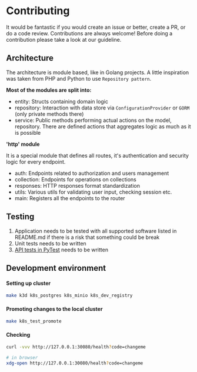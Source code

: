 Contributing
============

It would be fantastic if you would create an issue or better, create a PR, or do a code review. Contributions are always welcome!
Before doing a contribution please take a look at our guideline.

Architecture
------------

The architecture is module based, like in Golang projects. A little inspiration was taken from PHP and Python to use `Repository pattern`.

**Most of the modules are split into:**
- entity: Structs containing domain logic
- repository: Interaction with data store via `ConfigurationProvider` or `GORM` (only private methods there)
- service: Public methods performing actual actions on the model, repository. There are defined actions that aggregates logic as much as it is possible

**'http' module**

It is a special module that defines all routes, it's authentication and security logic for every endpoint.

- auth: Endpoints related to authorization and users management
- collection: Endpoints for operations on collections
- responses: HTTP responses format standardization
- utils: Various utils for validating user input, checking session etc.
- main: Registers all the endpoints to the router

Testing
-------

1. Application needs to be tested with all supported software listed in README.md if there is a risk that something could be break
2. Unit tests needs to be written
3. [API tests in PyTest](./tests) needs to be written

Development environment
-----------------------

#### Setting up cluster

```bash
make k3d k8s_postgres k8s_minio k8s_dev_registry
```

#### Promoting changes to the local cluster

```bash
make k8s_test_promote
```

#### Checking

```bash
curl -vvv http://127.0.0.1:30080/health?code=changeme

# in browser
xdg-open http://127.0.0.1:30080/health?code=changeme
```
